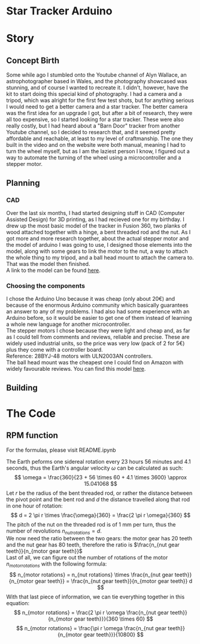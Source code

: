 # Star Tracker Arduino

# Story
## Concept Birth

Some while ago I stumbled onto the Youtube channel of Alyn Wallace, an astrophotographer based in Wales, and the photography showcased was stunning, and of course I wanted to recreate it. I didn't, however, have the kit to start doing this special kind of photography. I had a camera and a tripod, which was alright for the first few test shots, but for anything serious I would need to get a better camera and a star tracker. The better camera was the first idea for an upgrade I got, but after a bit of research, they were all too expensive, so I started looking for a star tracker. These were also really costly, but I had heard about a "Barn Door" tracker from another Youtube channel, so I decided to research that, and it seemed pretty affordable and reachable, at least to my level of craftmanship. The one they built in the video and on the website were both manual, meaning I had to turn the wheel myself, but as I am the laziest person I know, I figured out a way to automate the turning of the wheel using a microcontroller and a stepper motor.

## Planning
### CAD

Over the last six months, I had started designing stuff in CAD (Computer Assisted Design) for 3D printing, as I had recieved one for my birthday. I drew up the most basic model of the tracker in Fusion 360, two planks of wood attached together with a hinge, a bent threaded rod and the nut. As I got more and more research together, about the actual stepper motor and the model of arduino I was going to use, I designed those elements into the model, along with some gears to link the motor to the nut, a way to attach the whole thing to my tripod, and a ball head mount to attach the camera to. That was the model then finished.  
A link to the model can be found [here](https://a360.co/3vgp8XN).  

### Choosing the components

I chose the Arduino Uno because it was cheap (only about 20€) and because of the enormous Arduino community which basically guarantees an answer to any of my problems. I had also had some experience with an Arduino before, so it would be easier to get one of them instead of learning a whole new language for another microcontroller.  
The stepper motors I chose because they were light and cheap and, as far as I could tell from comments and reviews, reliable and precise. These are widely used industrial units, so the price was very low (pack of 2 for 5€) plus they come with a controller board.  
Reference: 28BYJ-48 motors with ULN2003AN controllers.  
The ball head mount was the cheapest one I could find on Amazon with widely favourable reviews. You can find this model [here](https://www.amazon.fr/gp/product/B0087MV3LI/ref=ppx_yo_dt_b_asin_title_o02_s00?ie=UTF8&psc=1).

## Building

# The Code

## RPM function

For the formulas, please visit README.ipynb

The Earth peforms one sidereal rotation every 23 hours 56 minutes and 4.1 seconds, thus the Earth's angular velocity $\omega$ can be calculated as such:
$$ \omega = \frac{360}{23 + 56 \times 60 + 4.1 \times 3600} \approx 15.041068 $$
Let $r$ be the radius of the bent threaded rod, or rather the distance between the pivot point and the bent rod and $d$ the distance travelled along that rod in one hour of rotation:
$$ d = 2 \pi r \times \frac{\omega}{360} = \frac{2 \pi r \omega}{360} $$
The pitch of the nut on the threaded rod is of 1 mm per turn, thus the number of revolutions $n_{nut rotations} = d$.  
We now need the ratio between the two gears: the motor gear has 20 teeth and the nut gear has 80 teeth, therefore the ratio is $\frac{n_{nut gear teeth}}{n_{motor gear teeth}}$  
Last of all, we can figure out the number of rotations of the motor $n_{motor rotations}$ with the following formula: 
$$ n_{motor rotations} = n_{nut rotations} \times \frac{n_{nut gear teeth}}{n_{motor gear teeth}} = \frac{n_{nut gear teeth}}{n_{motor gear teeth}} d $$
With that last piece of information, we can tie everything together in this equation:
$$ n_{motor rotations} = \frac{2 \pi r \omega \frac{n_{nut gear teeth}}{n_{motor gear teeth}}}{360 \times 60} $$ 
$$  n_{motor rotations} = \frac{\pi r \omega \frac{n_{nut gear teeth}}{n_{motor gear teeth}}}{10800} $$